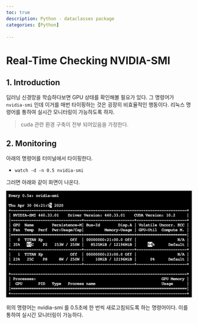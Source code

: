 ```yaml
---
toc: true
description: Python - dataclasses package
categories: [Python]

---
```


# Real-Time Checking NVIDIA-SMI

## 1. Introduction

딥러닝 신경망을 학습하다보면 GPU 상태를 확인해볼 필요가 있다. 그 명령어가 `nvidia-smi` 인데 이거를 매번 타이핑하는 것은 굉장히 비효율적인 행동이다. 리눅스 명령어를 통하여 실시간 모니터링이 가능하도록 하자.

> cuda 관련 환경 구축이 전부 되어있음을 가정한다.

## 2. Monitoring

아래의 명령어를 터미널에서 타이핑한다.

- `watch -d -n 0.5 nvidia-smi`

그러면 아래와 같이 화면이 나온다.

![nvidia-smi](../images/nvidia-smi.png)

위의 명령어는 nvidia-smi 를 0.5초에 한 번씩 새로고침되도록 하는 명령어이다. 이를 통하여 실시간 모니터링이 가능하다.